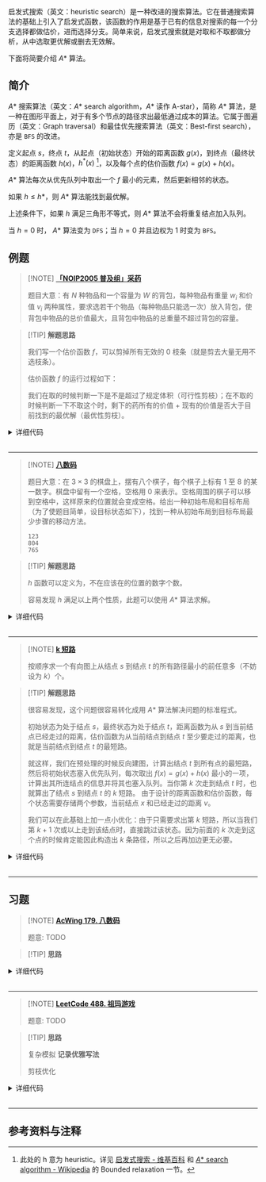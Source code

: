 启发式搜索（英文：heuristic search）是一种改进的搜索算法。它在普通搜索算法的基础上引入了启发式函数，该函数的作用是基于已有的信息对搜索的每一个分支选择都做估价，进而选择分支。简单来说，启发式搜索就是对取和不取都做分析，从中选取更优解或删去无效解。


下面将简要介绍 $A*$ 算法。

## 简介

$A*$ 搜索算法（英文：$A*$ search algorithm，$A*$ 读作 A-star），简称 $A*$ 算法，是一种在图形平面上，对于有多个节点的路径求出最低通过成本的算法。它属于图遍历（英文：Graph traversal）和最佳优先搜索算法（英文：Best-first search），亦是 `BFS` 的改进。

定义起点 $s$，终点 $t$，从起点（初始状态）开始的距离函数 $g(x)$，到终点（最终状态）的距离函数 $h(x)$，$h^{\ast}(x)$ [^note1]，以及每个点的估价函数 $f(x)=g(x)+h(x)$。

  $A*$ 算法每次从优先队列中取出一个 $f$ 最小的元素，然后更新相邻的状态。

如果 $h\leq h*$，则 $A*$ 算法能找到最优解。

上述条件下，如果 $h$ 满足三角形不等式，则 $A*$ 算法不会将重复结点加入队列。

当 $h=0$ 时， $A*$ 算法变为 `DFS`；当 $h=0$ 并且边权为 $1$ 时变为 `BFS`。

## 例题

> [!NOTE] **[「NOIP2005 普及组」采药](https://www.luogu.com.cn/problem/P1048)**
> 
> 题目大意：有 $N$ 种物品和一个容量为 $W$ 的背包，每种物品有重量 $w_i$ 和价值 $v_i$ 两种属性，要求选若干个物品（每种物品只能选一次）放入背包，使背包中物品的总价值最大，且背包中物品的总重量不超过背包的容量。

> [!TIP] **解题思路**
> 
> 我们写一个估价函数 $f$，可以剪掉所有无效的 $0$ 枝条（就是剪去大量无用不选枝条）。
> 
> 估价函数 $f$ 的运行过程如下：
> 
> 我们在取的时候判断一下是不是超过了规定体积（可行性剪枝）；在不取的时候判断一下不取这个时，剩下的药所有的价值 + 现有的价值是否大于目前找到的最优解（最优性剪枝）。

<details>
<summary>详细代码</summary>
<!-- tabs:start -->

##### **C++**

```cpp
```

##### **Python**

```python
```

<!-- tabs:end -->
</details>

<br>

* * *

> [!NOTE] **[八数码](https://www.luogu.com.cn/problem/P1379)**
> 
> 题目大意：在 $3\times 3$ 的棋盘上，摆有八个棋子，每个棋子上标有 $1$ 至 $8$ 的某一数字。棋盘中留有一个空格，空格用 $0$ 来表示。空格周围的棋子可以移到空格中，这样原来的位置就会变成空格。给出一种初始布局和目标布局（为了使题目简单，设目标状态如下），找到一种从初始布局到目标布局最少步骤的移动方法。
> 
> ```plain
> 123
> 804
> 765
> ```

> [!TIP] **解题思路**
> 
> $h$ 函数可以定义为，不在应该在的位置的数字个数。
> 
> 容易发现 $h$ 满足以上两个性质，此题可以使用 $A*$ 算法求解。


<details>
<summary>详细代码</summary>
<!-- tabs:start -->

##### **C++**

```cpp
int f(string state) {
    int res = 0;
    for (int i = 0; i < state.size(); i ++ )
        if (state[i] != 'x') {
            int t = state[i] - '1';
            res += abs(i / 3 - t / 3) + abs(i % 3 - t % 3);
        }
    return res;
}

string bfs(string start) {
    int dx[4] = {-1, 0, 1, 0}, dy[4] = {0, 1, 0, -1};
    char op[4] = {'u', 'r', 'd', 'l'};

    string end = "12345678x";
    unordered_map<string, int> dist;
    unordered_map<string, pair<string, char>> prev;
    priority_queue<pair<int, string>, vector<pair<int, string>>, greater<pair<int, string>>> heap;

    heap.push({f(start), start});
    dist[start] = 0;

    while (heap.size()) {
        auto t = heap.top();
        heap.pop();

        string state = t.second;

        if (state == end) break;

        int step = dist[state];
        int x, y;
        for (int i = 0; i < state.size(); i ++ )
            if (state[i] == 'x') {
                x = i / 3, y = i % 3;
                break;
            }
        string source = state;
        for (int i = 0; i < 4; i ++ ) {
            int a = x + dx[i], b = y + dy[i];
            if (a >= 0 && a < 3 && b >= 0 && b < 3) {
                swap(state[x * 3 + y], state[a * 3 + b]);
                if (!dist.count(state) || dist[state] > step + 1) {
                    dist[state] = step + 1;
                    prev[state] = {source, op[i]};
                    heap.push({dist[state] + f(state), state});
                }
                swap(state[x * 3 + y], state[a * 3 + b]);
            }
        }
    }

    string res;
    while (end != start) {
        res += prev[end].second;
        end = prev[end].first;
    }
    reverse(res.begin(), res.end());
    return res;
}

int main() {
    string g, c, seq;
    while (cin >> c) {
        g += c;
        if (c != "x") seq += c;
    }

    int t = 0;
    for (int i = 0; i < seq.size(); i ++ )
        for (int j = i + 1; j < seq.size(); j ++ )
            if (seq[i] > seq[j])
                t ++ ;

    if (t % 2) puts("unsolvable");
    else cout << bfs(g) << endl;

    return 0;
}
```

##### **Python**

```python
```

<!-- tabs:end -->
</details>

<br>

* * *

> [!NOTE] **[k 短路](https://www.luogu.com.cn/problem/P2483)**
> 
> 按顺序求一个有向图上从结点 $s$ 到结点 $t$ 的所有路径最小的前任意多（不妨设为 $k$）个。

> [!TIP] **解题思路**
> 
> 很容易发现，这个问题很容易转化成用 $A*$ 算法解决问题的标准程式。
> 
> 初始状态为处于结点 $s$，最终状态为处于结点 $t$，距离函数为从 $s$ 到当前结点已经走过的距离，估价函数为从当前结点到结点 $t$ 至少要走过的距离，也就是当前结点到结点 $t$ 的最短路。
> 
> 就这样，我们在预处理的时候反向建图，计算出结点 $t$ 到所有点的最短路，然后将初始状态塞入优先队列，每次取出 $f(x)=g(x)+h(x)$ 最小的一项，计算出其所连结点的信息并将其也塞入队列。当你第 $k$ 次走到结点 $t$ 时，也就算出了结点 $s$ 到结点 $t$ 的 $k$ 短路。
> 由于设计的距离函数和估价函数，每个状态需要存储两个参数，当前结点 $x$ 和已经走过的距离 $v$。
> 
> 我们可以在此基础上加一点小优化：由于只需要求出第 $k$ 短路，所以当我们第 $k+1$ 次或以上走到该结点时，直接跳过该状态。因为前面的 $k$ 次走到这个点的时候肯定能因此构造出 $k$ 条路径，所以之后再加边更无必要。

<details>
<summary>详细代码</summary>
<!-- tabs:start -->

##### **C++**

```cpp
typedef pair<int, int> PII;
typedef pair<int, PII> PIII;

const int N = 1010, M = 200010;

int n, m, S, T, K;
int h[N], rh[N], e[M], w[M], ne[M], idx;
int dist[N], cnt[N];
bool st[N];

void add(int h[], int a, int b, int c) {
    e[idx] = b, w[idx] = c, ne[idx] = h[a], h[a] = idx ++ ;
}

void dijkstra() {
    priority_queue<PII, vector<PII>, greater<PII>> heap;
    heap.push({0, T});

    memset(dist, 0x3f, sizeof dist);
    dist[T] = 0;

    while (heap.size()) {
        auto t = heap.top();
        heap.pop();

        int ver = t.y;
        if (st[ver]) continue;
        st[ver] = true;

        for (int i = rh[ver]; ~i; i = ne[i]) {
            int j = e[i];
            if (dist[j] > dist[ver] + w[i]) {
                dist[j] = dist[ver] + w[i];
                heap.push({dist[j], j});
            }
        }
    }
}

int astar() {
    priority_queue<PIII, vector<PIII>, greater<PIII>> heap;
    heap.push({dist[S], {0, S}});

    while (heap.size()) {
        auto t = heap.top();
        heap.pop();

        int ver = t.y.y, distance = t.y.x;
        cnt[ver] ++ ;
        if (cnt[T] == K) return distance;

        for (int i = h[ver]; ~i; i = ne[i]) {
            int j = e[i];
            if (cnt[j] < K)
                heap.push({distance + w[i] + dist[j], {distance + w[i], j}});
        }
    }

    return -1;
}

int main() {
    scanf("%d%d", &n, &m);
    memset(h, -1, sizeof h);
    memset(rh, -1, sizeof rh);

    for (int i = 0; i < m; i ++ ) {
        int a, b, c;
        scanf("%d%d%d", &a, &b, &c);
        add(h, a, b, c);
        add(rh, b, a, c);
    }
    scanf("%d%d%d", &S, &T, &K);
    if (S == T) K ++ ;

    dijkstra();
    printf("%d\n", astar());

    return 0;
}
```

##### **Python**

```python
```

<!-- tabs:end -->
</details>

<br>

* * *

## 习题

> [!NOTE] **[AcWing 179. 八数码](https://www.acwing.com/problem/content/181/)**
> 
> 题意: TODO

> [!TIP] **思路**
> 
> 

<details>
<summary>详细代码</summary>
<!-- tabs:start -->

##### **C++**

```cpp
#include <algorithm>
#include <cstring>
#include <iostream>
#include <queue>
#include <unordered_map>

using namespace std;

int f(string state) {
    int res = 0;
    for (int i = 0; i < state.size(); i++)
        if (state[i] != 'x') {
            int t = state[i] - '1';
            res += abs(i / 3 - t / 3) + abs(i % 3 - t % 3);
        }
    return res;
}

string bfs(string start) {
    int dx[4] = {-1, 0, 1, 0}, dy[4] = {0, 1, 0, -1};
    char op[4] = {'u', 'r', 'd', 'l'};

    string end = "12345678x";
    unordered_map<string, int> dist;
    unordered_map<string, pair<string, char>> prev;
    priority_queue<pair<int, string>, vector<pair<int, string>>,
                   greater<pair<int, string>>>
        heap;

    heap.push({f(start), start});
    dist[start] = 0;

    while (heap.size()) {
        auto t = heap.top();
        heap.pop();

        string state = t.second;

        if (state == end) break;

        int step = dist[state];
        int x, y;
        for (int i = 0; i < state.size(); i++)
            if (state[i] == 'x') {
                x = i / 3, y = i % 3;
                break;
            }
        string source = state;
        for (int i = 0; i < 4; i++) {
            int a = x + dx[i], b = y + dy[i];
            if (a >= 0 && a < 3 && b >= 0 && b < 3) {
                swap(state[x * 3 + y], state[a * 3 + b]);
                if (!dist.count(state) || dist[state] > step + 1) {
                    dist[state] = step + 1;
                    prev[state] = {source, op[i]};
                    heap.push({dist[state] + f(state), state});
                }
                swap(state[x * 3 + y], state[a * 3 + b]);
            }
        }
    }

    string res;
    while (end != start) {
        res += prev[end].second;
        end = prev[end].first;
    }
    reverse(res.begin(), res.end());
    return res;
}

int main() {
    string g, c, seq;
    while (cin >> c) {
        g += c;
        if (c != "x") seq += c;
    }

    int t = 0;
    for (int i = 0; i < seq.size(); i++)
        for (int j = i + 1; j < seq.size(); j++)
            if (seq[i] > seq[j]) t++;

    if (t % 2)
        puts("unsolvable");
    else
        cout << bfs(g) << endl;

    return 0;
}
```

##### **Python**

```python

```

<!-- tabs:end -->
</details>

<br>

* * *


> [!NOTE] **[LeetCode 488. 祖玛游戏](https://leetcode.cn/problems/zuma-game/)**
> 
> 题意: TODO

> [!TIP] **思路**
> 
> 复杂模拟 **记录优雅写法**
> 
> 剪枝优化

<details>
<summary>详细代码</summary>
<!-- tabs:start -->

##### **C++**

```cpp
class Solution {
public:
    unordered_map<string, int> f;
    unordered_map<char, int> cnt;
    int res = 6;

    string get() {
        string ret;
        for (auto [x, c] : cnt) ret += to_string(c);
        return ret;
    }

    // 至少还需要多少次操作 剪枝 常数优化
    int h(string board) {
        sort(board.begin(), board.end());
        int ret = 0;
        // not ++ i 
        // or use ++ i and i = j - 1
        for (int i = 0; i < board.size();) {
            int j = i + 1;
            while (j < board.size() && board[j] == board[i]) ++ j ;
            if (j - i + cnt[board[i]] < 3) return 6;
            if (j - i <= 2) ret += 3 - (j - i);
            i = j; 
        }
        return ret;
    }

    void dfs(string board, string hand) {
        if (f[board + ' ' + hand] + h(board) >= res) return ;
        for (auto [x, c] : cnt) if (c) {
            -- cnt[x];
            for (int i = 0; i <= board.size(); ++ i ) {
                auto r = clear_up(board.substr(0, i) + x + board.substr(i));
                auto s = r + ' ' + get();
                if (f.count(s) == 0 || f[s] > f[board + ' ' + hand] + 1) {
                    f[s] = f[board + ' ' + hand] + 1;
                    if (r.empty()) res = min(res, f[s]);
                    dfs(r, get());
                }
            }
            ++ cnt[x];
        }
    }

    int findMinStep(string board, string hand) {
        for (auto c : hand) ++ cnt[c] ;
        f[board] = 0;
        dfs(board, get());
        if (res == 6) res = -1;
        return res;
    }

    string clear_up(string s) {
        bool is_changed = true;
        while (is_changed) {
            is_changed = false;
            for (int i = 0; i < s.size(); ++ i ) {
                int j = i + 1;
                while (j < s.size() && s[j] == s[i]) ++ j ;
                if (j - i >= 3) {
                    s = s.substr(0, i) + s.substr(j);
                    is_changed = true;
                    break;
                }
            }
        }
        return s;
    }
};
```

##### **Python**

```python

```

<!-- tabs:end -->
</details>

<br>

* * *

## 参考资料与注释

[^note1]: 此处的 h 意为 heuristic。详见 [启发式搜索 - 维基百科](https://zh.wikipedia.org/wiki/%E5%90%AF%E5%8F%91%E5%BC%8F%E6%90%9C%E7%B4%A2) 和 [  $A*$ search algorithm - Wikipedia](https://en.wikipedia.org/wiki/A*_search_algorithm#Bounded_relaxation) 的 Bounded relaxation 一节。
